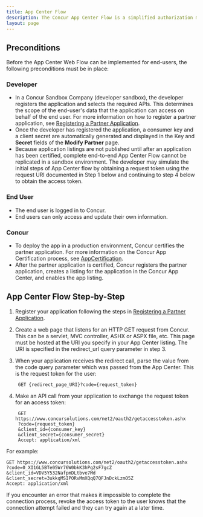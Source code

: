 ```yaml
---
title: App Center Flow
description: The Concur App Center Flow is a simplified authorization mechanism optimized for App Center users who are already logged into Concur and want to connect their App Center app to their Concur account and authorize access to their personal information.
layout: page
---
```


## Preconditions

Before the App Center Web Flow can be implemented for end-users, the following preconditions must be in place:

### Developer

* In a Concur Sandbox Company (developer sandbox), the developer registers the application and selects the required APIs. This determines the scope of the end-user's data that the application can access on behalf of the end user. For more information on how to register a partner application, see [Registering a Partner Application](https://developer.concur.com/api-documentation/web-services/core-concepts/partner-applications#register).
* Once the developer has registered the application, a consumer key and a client secret are automatically generated and displayed in the Key and **Secret** fields of the **Modify** **Partner** page.
* Because application listings are not published until after an application has been certified, complete end-to-end App Center Flow cannot be replicated in a sandbox environment. The developer may simulate the initial steps of App Center flow by obtaining a request token using the request URI documented in Step 1 below and continuing to step 4 below to obtain the access token.

### End User

* The end user is logged in to Concur.
* End users can only access and update their own information.

### Concur

* To deploy the app in a production environment, Concur certifies the partner application. For more information on the Concur App Certification process, see [AppCertification](https://developer.concur.com/go-market/app-certification).
* After the partner application is certified, Concur registers the partner application, creates a listing for the application in the Concur App Center, and enables the app listing.

## App Center Flow Step-by-Step

1. Register your application following the steps in [Registering a Partner Application](https://developer.concur.com/node/203).
2. Create a web page that listens for an HTTP GET request from Concur. This can be a servlet, MVC controller, ASHX or ASPX file, etc. This page must be
hosted at the URI you specify in your App Center listing. The URI is specified in the redirect_url query parameter in step 3.
3. When your application receives the redirect call, parse the value from the code query parameter which was passed from the App Center. This is the
request token for the user:

		GET {redirect_page_URI}?code={request_token}

4. Make an API call from your application to exchange the request token for an access token:

		GET https://www.concursolutions.com/net2/oauth2/getaccesstoken.ashx
		?code={request_token}
		&client_id={consumer_key}
		&client_secret={consumer_secret}
		Accept: application/xml

For example:

	GET https://www.concursolutions.com/net2/oauth2/getaccesstoken.ashx
	?code=0_XI1GL5BTe05Wr76W0bkK3hPg2sF7gcZ
	&client_id=VDV5Y532NafpmDLtbve7Md
	&client_secret=3ukkqMSIPORvMmXQqQ7QFJnDckLzmO5Z
	Accept: application/xml

If you encounter an error that makes it impossible to complete the connection process, revoke the access token to the user knows that the connection attempt failed and they can try again at a later time.
